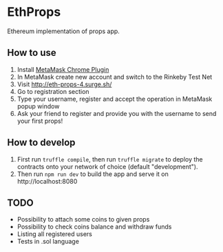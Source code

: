 # EthProps
Ethereum implementation of props app.

## How to use
1. Install [MetaMask Chrome Plugin](https://chrome.google.com/webstore/detail/metamask/nkbihfbeogaeaoehlefnkodbefgpgknn?hl=en)
2. In MetaMask create new account and switch to the Rinkeby Test Net
3. Visit http://eth-props-4.surge.sh/
4. Go to registration section
5. Type your username, register and accept the operation in MetaMask popup window
6. Ask your friend to register and provide you with the username to send your first props!

## How to develop
1. First run `truffle compile`, then run `truffle migrate` to deploy the contracts onto your network of choice (default "development").
2. Then run `npm run dev` to build the app and serve it on http://localhost:8080

## TODO
* Possibility to attach some coins to given props
* Possibility to check coins balance and withdraw funds
* Listing all registered users
* Tests in .sol language
